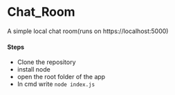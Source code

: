 # Chat_Room
A simple local chat room(runs on https://localhost:5000)

#### Steps

* Clone the repository
* install node
* open the root folder of the app
* In cmd write `node index.js`
